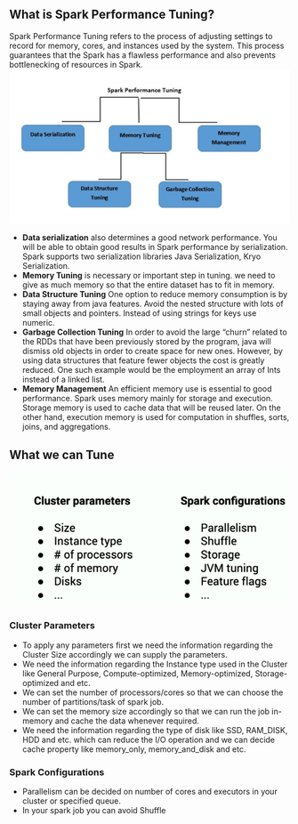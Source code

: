## What is Spark Performance Tuning?

Spark Performance Tuning refers to the process of adjusting settings to record for memory, cores, and instances used by the system. This process guarantees that the Spark has a flawless performance and also prevents bottlenecking of resources in Spark.
![Spark](https://github.com/gurditsingh/blog/blob/gh-pages/_screenshots/spark-tuning.jpg?raw=true)

 - **Data serialization** also determines a good network performance. You will be able to obtain good results in Spark performance by serialization. Spark supports two serialization libraries Java Serialization, Kryo Serialization.
 - **Memory Tuning** is necessary or important step in tuning. we need to give as much memory so that the entire dataset has to fit in memory.
 -  **Data Structure Tuning** One option to reduce memory consumption is by staying away from java features. Avoid the nested structure with lots of small objects and pointers. Instead of using strings for keys use numeric.
 -  **Garbage Collection Tuning** In order to avoid the large “churn” related to the RDDs that have been previously stored by the program, java will dismiss old objects in order to create space for new ones. However, by using data structures that feature fewer objects the cost is greatly reduced. One such example would be the employment an array of Ints instead of a linked list.
 -  **Memory Management** An efficient memory use is essential to good performance. Spark uses memory mainly for storage and execution. Storage memory is used to cache data that will be reused later. On the other hand, execution memory is used for computation in shuffles, sorts, joins, and aggregations.

## What we can Tune

![Spark](https://github.com/gurditsingh/blog/blob/gh-pages/_screenshots/spark-tuning2.png?raw=true)

### Cluster Parameters

 - To apply any parameters first we need the information regarding the Cluster Size accordingly we can supply the parameters.
 - We need the information regarding the Instance type used in the Cluster like General Purpose, Compute-optimized, Memory-optimized, Storage-optimized and etc.
 - We can set the number of processors/cores so that we can choose the number of partitions/task of spark job.
 - We can set the memory size accordingly so that we can run the job in-memory and cache the data whenever required.
 - We need the information regarding the type of disk like SSD, RAM_DISK, HDD and etc. which can reduce the I/O operation and we can decide cache property like memory_only, memory_and_disk and etc.  

### Spark Configurations

 - Parallelism can be decided on number of cores and executors in your cluster or specified queue.
 - In your spark job you can avoid Shuffle  

<!--stackedit_data:
eyJoaXN0b3J5IjpbMTUwMjcxMjMwMiwyMDE0MDU3Nzg1LC0xMD
U1ODE0ODA3LC0xNzc2NDE1Mzc0LDE2MDY5MzYwOTcsNTg0Nzcz
ODM5LDE0MzcyOTE2NDUsLTIwODg3NDY2MTIsMzkwODI3Njk3LC
02NDA2ODg3NjUsNDU0MDk4MjkwLC0xMjQ1NjE5MTE0LDE2Mjc4
NTQwMTcsLTE3OTc3MDI2NDgsLTE2NTQzMDAzNSw3ODYzODM0OD
UsLTczMDM2MTMyNywtMjAzMDcwMjkyNiw1Mzg4NTI5ODYsMjc0
NTcxMjA3XX0=
-->